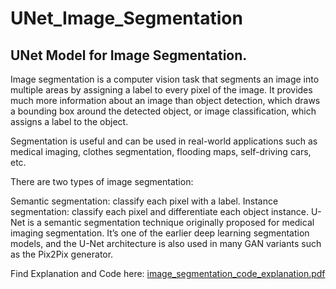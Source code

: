 # UNet_Image_Segmentation
## UNet Model for Image Segmentation. 

Image segmentation is a computer vision task that segments an image into multiple areas by assigning a label to every pixel of the image. It provides much more information about an image than object detection, which draws a bounding box around the detected object, or image classification, which assigns a label to the object.

Segmentation is useful and can be used in real-world applications such as medical imaging, clothes segmentation, flooding maps, self-driving cars, etc.

There are two types of image segmentation:

Semantic segmentation: classify each pixel with a label.
Instance segmentation: classify each pixel and differentiate each object instance.
U-Net is a semantic segmentation technique originally proposed for medical imaging segmentation. It’s one of the earlier deep learning segmentation models, and the U-Net architecture is also used in many GAN variants such as the Pix2Pix generator.

Find Explanation and Code here:
[image_segmentation_code_explanation.pdf](https://github.com/syedhadi816/UNet_Image_Segmentation/files/13221588/image_segmentation_code_explanation.pdf)
